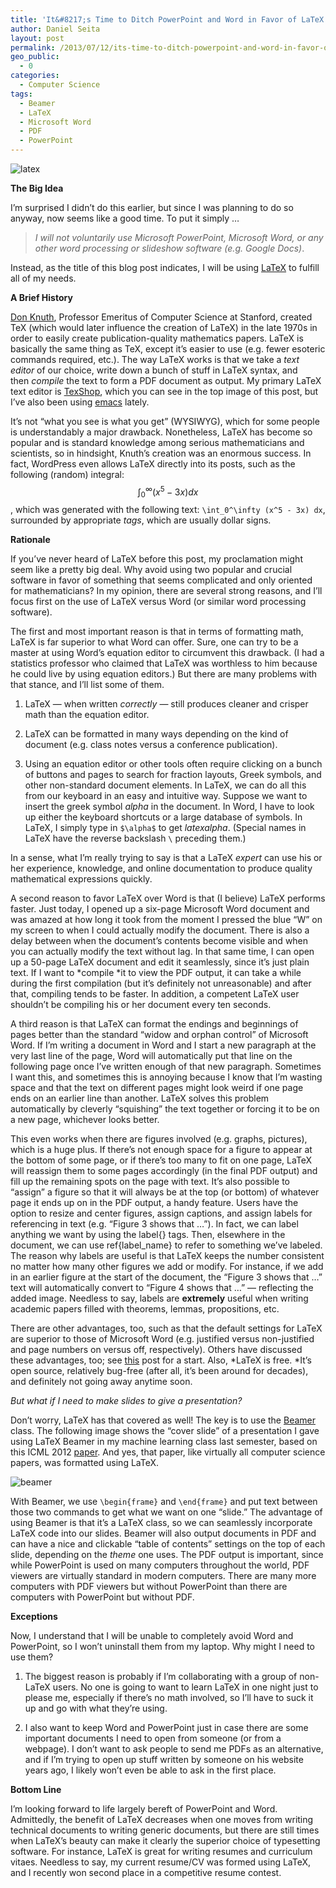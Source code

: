 ```yaml
---
title: 'It&#8217;s Time to Ditch PowerPoint and Word in Favor of LaTeX'
author: Daniel Seita
layout: post
permalink: /2013/07/12/its-time-to-ditch-powerpoint-and-word-in-favor-of-latex/
geo_public:
  - 0
categories:
  - Computer Science
tags:
  - Beamer
  - LaTeX
  - Microsoft Word
  - PDF
  - PowerPoint
---
```

<img src="{{site.url}}/assets/LaTeX_image.png" alt="latex">

**The Big Idea**

I&#8217;m surprised I didn&#8217;t do this earlier, but since I was planning to do so anyway, now
seems like a good time. To put it simply &#8230;

> *I will not voluntarily use Microsoft PowerPoint, Microsoft Word, or any other word processing or
> slideshow software (e.g. Google Docs)*.

Instead, as the title of this blog post indicates, I will be using [LaTeX][2] to fulfill all of my
needs.

<!--more-->

**A Brief History**

[Don Knuth][3], Professor Emeritus of Computer Science at Stanford, created TeX (which would later
influence the creation of LaTeX) in the late 1970s in order to easily create publication-quality
mathematics papers. LaTeX is basically the same thing as TeX, except it&#8217;s easier to use (e.g.
fewer esoteric commands required, etc.). The way LaTeX works is that we take a *text editor* of our
choice, write down a bunch of stuff in LaTeX syntax, and then *compile* the text to form a PDF
document as output. My primary LaTeX text editor is [TexShop][4], which you can see in the top image
of this post, but I&#8217;ve also been using [emacs][5] lately.

It&#8217;s not &#8220;what you see is what you get&#8221; (WYSIWYG), which for some people is
understandably a major drawback. Nonetheless, LaTeX has become so popular and is standard knowledge
among serious mathematicians and scientists, so in hindsight, Knuth&#8217;s creation was an enormous
success. In fact, WordPress even allows LaTeX directly into its posts, such as the following
(random) integral: $$\int_0^\infty (x^5 - 3x) dx$$, which was generated with the following
text: ```\int_0^\infty (x^5 - 3x) dx```, surrounded by appropriate *tags*, which are usually dollar
signs.

**Rationale**

If you&#8217;ve never heard of LaTeX before this post, my proclamation might seem like a pretty big
deal. Why avoid using two popular and crucial software in favor of something that seems complicated
and only oriented for mathematicians? In my opinion, there are several strong reasons, and
I&#8217;ll focus first on the use of LaTeX versus Word (or similar word processing software).

The first and most important reason is that in terms of formatting math, LaTeX is far superior to
what Word can offer. Sure, one can try to be a master at using Word&#8217;s equation editor to
circumvent this drawback. (I had a statistics professor who claimed that LaTeX was worthless to him
because he could live by using equation editors.) But there are many problems with that stance, and
I&#8217;ll list some of them.

  1. LaTeX &#8212; when written *correctly* &#8212; still produces cleaner and crisper math than the
  equation editor.

  2. LaTeX can be formatted in many ways depending on the kind of document (e.g. class notes versus
  a conference publication).

  3. Using an equation editor or other tools often require clicking on a bunch of buttons and pages
  to search for fraction layouts, Greek symbols, and other non-standard document elements. In LaTeX,
  we can do all this from our keyboard in an easy and intuitive way. Suppose we want to insert the
  greek symbol *alpha* in the document. In Word, I have to look up either the keyboard shortcuts or
  a large database of symbols. In LaTeX, I simply type in ```$\alpha$``` to get $latex alpha$.
  (Special names in LaTeX have the reverse backslash ```\``` preceding them.)

In a sense, what I&#8217;m really trying to say is that a LaTeX *expert* can use his or her
experience, knowledge, and online documentation to produce quality mathematical expressions quickly.

A second reason to favor LaTeX over Word is that (I believe) LaTeX performs faster. Just today, I
opened up a six-page Microsoft Word document and was amazed at how long it took from the moment I
pressed the blue &#8220;W&#8221; on my screen to when I could actually modify the document. There is
also a delay between when the document&#8217;s contents become visible and when you can actually
modify the text without lag. In that same time, I can open up a 50-page LaTeX document and edit it
seamlessly, since it&#8217;s just plain text. If I want to *compile *it to view the PDF output, it
can take a while during the first compilation (but it&#8217;s definitely not unreasonable) and after
that, compiling tends to be faster. In addition, a competent LaTeX user shouldn&#8217;t be compiling
his or her document every ten seconds.

A third reason is that LaTeX can format the endings and beginnings of pages better than the standard
&#8220;widow and orphan control&#8221; of Microsoft Word. If I&#8217;m writing a document in Word
and I start a new paragraph at the very last line of the page, Word will automatically put that line
on the following page once I&#8217;ve written enough of that new paragraph. Sometimes I want this,
and sometimes this is annoying because I know that I&#8217;m wasting space and that the text on
different pages might look weird if one page ends on an earlier line than another. LaTeX solves this
problem automatically by cleverly &#8220;squishing&#8221; the text together or forcing it to be on a
new page, whichever looks better.

This even works when there are figures involved (e.g. graphs, pictures), which is a huge plus. If
there&#8217;s not enough space for a figure to appear at the bottom of some page, or if
there&#8217;s too many to fit on one page, LaTeX will reassign them to some pages accordingly (in
the final PDF output) and fill up the remaining spots on the page with text. It&#8217;s also
possible to &#8220;assign&#8221; a figure so that it will always be at the top (or bottom) of
whatever page it ends up on in the PDF output, a handy feature. Users have the option to resize and
center figures, assign captions, and assign labels for referencing in text (e.g. &#8220;Figure 3
shows that &#8230;&#8221;). In fact, we can label anything we want by using the label{} tags. Then,
elsewhere in the document, we can use ref{label_name} to refer to something we&#8217;ve labeled. The
reason why labels are useful is that LaTeX keeps the number consistent no matter how many other
figures we add or modify. For instance, if we add in an earlier figure at the start of the document,
the &#8220;Figure 3 shows that &#8230;&#8221; text will automatically convert to &#8220;Figure 4
shows that &#8230;&#8221; &#8212; reflecting the added image. Needless to say, labels are
**extremely** useful when writing academic papers filled with theorems, lemmas, propositions, etc.

There are other advantages, too, such as that the default settings for LaTeX are superior to those
of Microsoft Word (e.g. justified versus non-justified and page numbers on versus off,
respectively). Others have discussed these advantages, too; see [this][6] post for a start. Also,
*LaTeX is free. *It&#8217;s open source, relatively bug-free (after all, it&#8217;s been around for
decades), and definitely not going away anytime soon.

*But what if I need to make slides to give a presentation?*

Don&#8217;t worry, LaTeX has that covered as well! The key is to use the [Beamer][7] class. The
following image shows the &#8220;cover slide&#8221; of a presentation I gave using LaTeX Beamer in
my machine learning class last semester, based on this ICML 2012 [paper][8]. And yes, that paper,
like virtually all computer science papers, was formatted using LaTeX.

<img src="{{site.url}}/assets/LaTeX_Beamer.png" alt="beamer">

With Beamer, we use ```\begin{frame}``` and ```\end{frame}``` and put text between those two
commands to get what we want on one &#8220;slide.&#8221; The advantage of using Beamer is that
it&#8217;s a LaTeX class, so we can seamlessly incorporate LaTeX code into our slides. Beamer will
also output documents in PDF and can have a nice and clickable &#8220;table of contents&#8221;
settings on the top of each slide, depending on the *theme* one uses. The PDF output is important,
since while PowerPoint is used on many computers throughout the world, PDF viewers are virtually
standard in modern computers.  There are many more computers with PDF viewers but without PowerPoint
than there are computers with PowerPoint but without PDF.

**Exceptions**

Now, I understand that I will be unable to completely avoid Word and PowerPoint, so I won&#8217;t
uninstall them from my laptop. Why might I need to use them?

  1. The biggest reason is probably if I&#8217;m collaborating with a group of non-LaTeX users. No
  one is going to want to learn LaTeX in one night just to please me, especially if there&#8217;s no
  math involved, so I&#8217;ll have to suck it up and go with what they&#8217;re using.

  2. I also want to keep Word and PowerPoint just in case there are some important documents I need
  to open from someone (or from a webpage). I don&#8217;t want to ask people to send me PDFs as an
  alternative, and if I&#8217;m trying to open up stuff written by someone on his website years ago,
  I likely won&#8217;t even be able to ask in the first place.

**Bottom Line**

I&#8217;m looking forward to life largely bereft of PowerPoint and Word. Admittedly, the benefit of
LaTeX decreases when one moves from writing technical documents to writing generic documents, but
there are still times when LaTeX&#8217;s beauty can make it clearly the superior choice of
typesetting software. For instance, LaTeX is great for writing resumes and curriculum vitaes.
Needless to say, my current resume/CV was formed using LaTeX, and I recently won second place in a
competitive resume contest.

 [2]: http://www.latex-project.org/
 [3]: http://www-cs-faculty.stanford.edu/~uno/
 [4]: http://pages.uoregon.edu/koch/texshop/
 [5]: http://www.gnu.org/software/emacs/
 [6]: http://oestrem.com/thingstwice/2007/05/latex-vs-word-vs-writer/
 [7]: http://en.wikipedia.org/wiki/Beamer_(LaTeX)
 [8]: http://icml.cc/2012/papers/592.pdf
